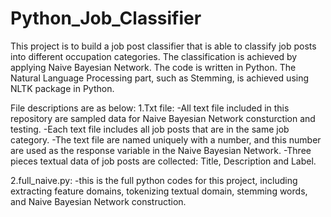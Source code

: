 # Python_Job_Classifier
This project is to build a job post classifier that is able to classify job posts into different occupation categories. 
The classification is achieved by applying Naive Bayesian Network. 
The code is written in Python. 
The Natural Language Processing part, such as Stemming, is achieved using NLTK package in Python. 

File descriptions are as below: 
1.Txt file: 
	-All text file included in this repository are sampled data for Naive Bayesian Network consturction and testing. 
	-Each text file includes all job posts that are in the same job category.
	-The text file are named uniquely with a number, and this number are used as the response variable in the Naive Bayesian Network. 
	-Three pieces textual data of job posts are collected: Title, Description and Label.

2.full_naive.py: 
	-this is the full python codes for this project, including extracting feature domains, tokenizing textual domain, 
	 stemming words, and Naive Bayesian Network construction. 

